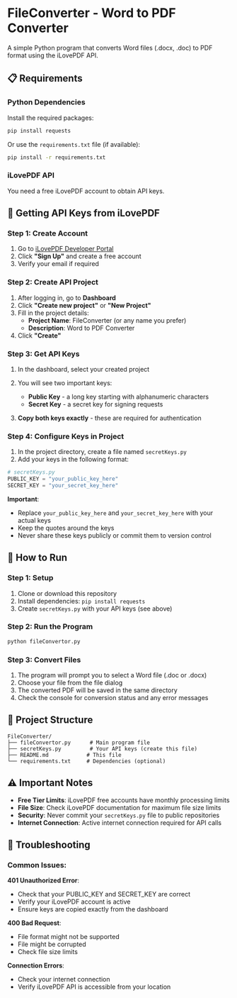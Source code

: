 # FileConverter - Word to PDF Converter

A simple Python program that converts Word files (.docx, .doc) to PDF format using the iLovePDF API.

## 📋 Requirements

### Python Dependencies
Install the required packages:
```bash
pip install requests
```

Or use the `requirements.txt` file (if available):
```bash
pip install -r requirements.txt
```

### iLovePDF API
You need a free iLovePDF account to obtain API keys.

## 🔑 Getting API Keys from iLovePDF

### Step 1: Create Account
1. Go to [iLovePDF Developer Portal](https://developer.ilovepdf.com/)
2. Click **"Sign Up"** and create a free account
3. Verify your email if required

### Step 2: Create API Project
1. After logging in, go to **Dashboard**
2. Click **"Create new project"** or **"New Project"**
3. Fill in the project details:
   - **Project Name**: FileConverter (or any name you prefer)
   - **Description**: Word to PDF Converter
4. Click **"Create"**

### Step 3: Get API Keys
1. In the dashboard, select your created project
2. You will see two important keys:
   - **Public Key** - a long key starting with alphanumeric characters
   - **Secret Key** - a secret key for signing requests

3. **Copy both keys exactly** - these are required for authentication

### Step 4: Configure Keys in Project
1. In the project directory, create a file named `secretKeys.py`
2. Add your keys in the following format:

```python
# secretKeys.py
PUBLIC_KEY = "your_public_key_here"
SECRET_KEY = "your_secret_key_here"
```

**Important**: 
- Replace `your_public_key_here` and `your_secret_key_here` with your actual keys
- Keep the quotes around the keys
- Never share these keys publicly or commit them to version control

## 🚀 How to Run

### Step 1: Setup
1. Clone or download this repository
2. Install dependencies: `pip install requests`
3. Create `secretKeys.py` with your API keys (see above)

### Step 2: Run the Program
```bash
python fileConvertor.py
```

### Step 3: Convert Files
1. The program will prompt you to select a Word file (.doc or .docx)
2. Choose your file from the file dialog
3. The converted PDF will be saved in the same directory
4. Check the console for conversion status and any error messages

## 📁 Project Structure
```
FileConverter/
├── fileConvertor.py      # Main program file
├── secretKeys.py         # Your API keys (create this file)
├── README.md            # This file
└── requirements.txt     # Dependencies (optional)
```

## ⚠️ Important Notes

- **Free Tier Limits**: iLovePDF free accounts have monthly processing limits
- **File Size**: Check iLovePDF documentation for maximum file size limits
- **Security**: Never commit your `secretKeys.py` file to public repositories
- **Internet Connection**: Active internet connection required for API calls

## 🐛 Troubleshooting

### Common Issues:

**401 Unauthorized Error**:
- Check that your PUBLIC_KEY and SECRET_KEY are correct
- Verify your iLovePDF account is active
- Ensure keys are copied exactly from the dashboard

**400 Bad Request**:
- File format might not be supported
- File might be corrupted
- Check file size limits

**Connection Errors**:
- Check your internet connection
- Verify iLovePDF API is accessible from your location
